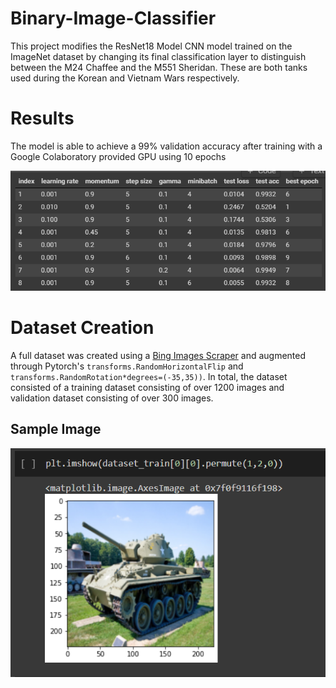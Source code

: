 # Binary-Image-Classifier

This project modifies the ResNet18 Model CNN model trained on the ImageNet dataset by changing its final classification layer to distinguish between the M24 Chaffee and the M551 Sheridan. These are both tanks used during the Korean and Vietnam Wars respectively.

# Results
The model is able to achieve a 99% validation accuracy after training with a Google Colaboratory provided GPU using 10 epochs 

![## Experimentation with Optimizer and Scheduler parameters](https://github.com/chrischang5/Binary-Image-Classifier/blob/main/README%20Images/parameter_experiment.png)


# Dataset Creation

A full dataset was created using a [Bing Images Scraper](https://github.com/gurugaurav/bing_image_downloader) and augmented through Pytorch's `transforms.RandomHorizontalFlip` and `transforms.RandomRotation*degrees=(-35,35))`. In total, the dataset consisted of a training dataset consisting of over 1200 images and validation dataset consisting of over 300 images. 

## Sample Image

![](https://github.com/chrischang5/Binary-Image-Classifier/blob/main/README%20Images/dataset_demonstration.png)
